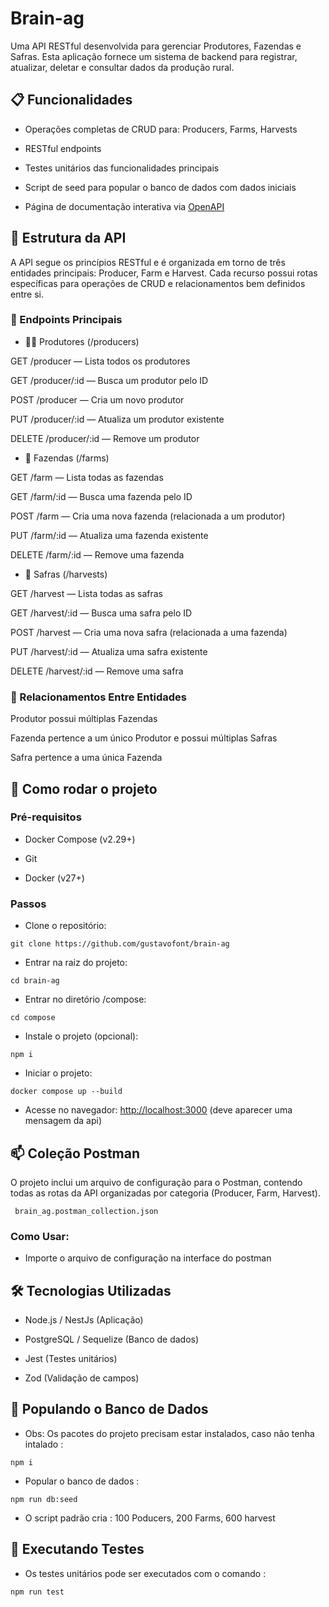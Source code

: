# Brain-ag
Uma API RESTful desenvolvida para gerenciar Produtores, Fazendas e Safras. Esta aplicação fornece um sistema de backend para registrar, atualizar, deletar e consultar dados da produção rural.

## 📋 Funcionalidades
 - Operações completas de CRUD para: Producers, Farms, Harvests

 - RESTful endpoints

 - Testes unitários das funcionalidades principais

 - Script de seed para popular o banco de dados com dados iniciais

 - Página de documentação interativa via [OpenAPI](https://gustavofont.github.io/brain-ag/)

## 🧭 Estrutura da API
A API segue os princípios RESTful e é organizada em torno de três entidades principais: Producer, Farm e Harvest. Cada recurso possui rotas específicas para operações de CRUD e relacionamentos bem definidos entre si.

### 🔗 Endpoints Principais
 - 👨‍🌾 Produtores (/producers)

GET /producer — Lista todos os produtores

GET /producer/:id — Busca um produtor pelo ID

POST /producer — Cria um novo produtor

PUT /producer/:id — Atualiza um produtor existente

DELETE /producer/:id — Remove um produtor

 - 🌾 Fazendas (/farms)

GET /farm — Lista todas as fazendas

GET /farm/:id — Busca uma fazenda pelo ID

POST /farm — Cria uma nova fazenda (relacionada a um produtor)

PUT /farm/:id — Atualiza uma fazenda existente

DELETE /farm/:id — Remove uma fazenda

 - 🌱 Safras (/harvests)

GET /harvest — Lista todas as safras

GET /harvest/:id — Busca uma safra pelo ID

POST /harvest — Cria uma nova safra (relacionada a uma fazenda)

PUT /harvest/:id — Atualiza uma safra existente

DELETE /harvest/:id — Remove uma safra

### 🔄 Relacionamentos Entre Entidades
Produtor possui múltiplas Fazendas

Fazenda pertence a um único Produtor e possui múltiplas Safras

Safra pertence a uma única Fazenda

## 🚀 Como rodar o projeto
### Pré-requisitos

 - Docker Compose (v2.29+)

 - Git

 - Docker (v27+)

### Passos
 - Clone o repositório:

```
git clone https://github.com/gustavofont/brain-ag
```
 - Entrar na raiz do projeto:
```
cd brain-ag
```
 - Entrar no diretório /compose:
```
cd compose
```
 - Instale o projeto (opcional):
```
npm i
```
 - Iniciar o projeto:
```
docker compose up --build
```
 - Acesse no navegador:
[http://localhost:3000](http://localhost:3000) (deve aparecer uma mensagem da api)

## 📫 Coleção Postman
 O projeto inclui um arquivo de configuração para o Postman, contendo todas as rotas da API organizadas por categoria (Producer, Farm, Harvest).

 ``` 
  brain_ag.postman_collection.json
 ```

 ### Como Usar:
 - Importe o arquivo de configuração na interface do postman
## 🛠️ Tecnologias Utilizadas
 - Node.js / NestJs (Aplicação)

 - PostgreSQL / Sequelize (Banco de dados)

 - Jest (Testes unitários)
 
 - Zod (Validação de campos) 
   
## 🌱 Populando o Banco de Dados
 - Obs: Os pacotes do projeto precisam estar instalados, caso não tenha intalado :
```
npm i
```
 - Popular o banco de dados :
```
npm run db:seed
```
 - O script padrão cria : 100 Poducers, 200 Farms, 600 harvest
## 🧪 Executando Testes
 - Os testes unitários pode ser executados com o comando :
```
npm run test
```
